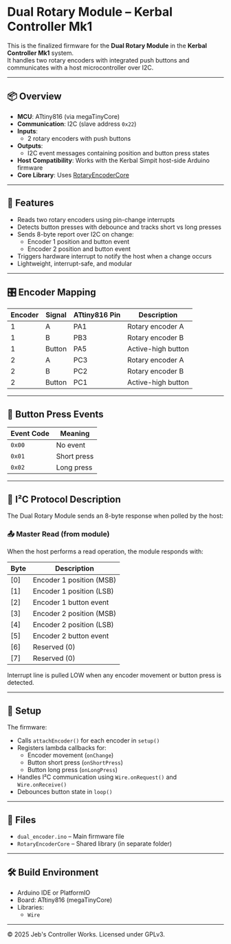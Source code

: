 # Dual Rotary Module – Kerbal Controller Mk1

This is the finalized firmware for the **Dual Rotary Module** in the **Kerbal Controller Mk1** system.  
It handles two rotary encoders with integrated push buttons and communicates with a host microcontroller over I2C.

---

## 📦 Overview

- **MCU**: ATtiny816 (via megaTinyCore)
- **Communication**: I2C (slave address `0x22`)
- **Inputs**:
  - 2 rotary encoders with push buttons
- **Outputs**:
  - I2C event messages containing position and button press states
- **Host Compatibility**: Works with the Kerbal Simpit host-side Arduino firmware
- **Core Library**: Uses [RotaryEncoderCore](../RotaryEncoderCore)

---

## 🚀 Features

- Reads two rotary encoders using pin-change interrupts
- Detects button presses with debounce and tracks short vs long presses
- Sends 8-byte report over I2C on change:
  - Encoder 1 position and button event
  - Encoder 2 position and button event
- Triggers hardware interrupt to notify the host when a change occurs
- Lightweight, interrupt-safe, and modular

---

## 🎛 Encoder Mapping

| Encoder | Signal  | ATtiny816 Pin | Description          |
|---------|---------|---------------|----------------------|
| 1       | A       | PA1           | Rotary encoder A     |
| 1       | B       | PB3           | Rotary encoder B     |
| 1       | Button  | PA5           | Active-high button   |
| 2       | A       | PC3           | Rotary encoder A     |
| 2       | B       | PC2           | Rotary encoder B     |
| 2       | Button  | PC1           | Active-high button   |

---

## 🧪 Button Press Events

| Event Code | Meaning     |
|------------|-------------|
| `0x00`     | No event    |
| `0x01`     | Short press |
| `0x02`     | Long press  |

---

## 📡 I²C Protocol Description

The Dual Rotary Module sends an 8-byte response when polled by the host:

### 📤 Master Read (from module)

When the host performs a read operation, the module responds with:

| Byte | Description                        |
|------|------------------------------------|
| [0]  | Encoder 1 position (MSB)           |
| [1]  | Encoder 1 position (LSB)           |
| [2]  | Encoder 1 button event             |
| [3]  | Encoder 2 position (MSB)           |
| [4]  | Encoder 2 position (LSB)           |
| [5]  | Encoder 2 button event             |
| [6]  | Reserved (0)                       |
| [7]  | Reserved (0)                       |

Interrupt line is pulled LOW when any encoder movement or button press is detected.

---

## 🔧 Setup

The firmware:
- Calls `attachEncoder()` for each encoder in `setup()`
- Registers lambda callbacks for:
  - Encoder movement (`onChange`)
  - Button short press (`onShortPress`)
  - Button long press (`onLongPress`)
- Handles I²C communication using `Wire.onRequest()` and `Wire.onReceive()`
- Debounces button state in `loop()`

---

## 📂 Files

- `dual_encoder.ino` – Main firmware file
- `RotaryEncoderCore` – Shared library (in separate folder)

---

## 🛠 Build Environment

- Arduino IDE or PlatformIO
- Board: ATtiny816 (megaTinyCore)
- Libraries:
  - `Wire`

---

© 2025 Jeb's Controller Works. Licensed under GPLv3.
